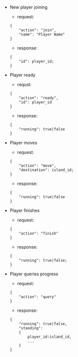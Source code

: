 - New player joining

    * request:
    ```
    {
        "action": "join",
        "name": "Player Name"
    }
    
    ```
    * response:
    ```
    {
        "id": player_id;
    }
    ```

- Player ready

    * requst:
    ```
    {
        "action": "ready",
        "id": player_id
    }
    ```
    
    * response:
    ```
    {
        "running": true|false
    }
    ```

- Player moves

    * request:
    ```
    {
        "action": "move",
        "destination": island_id;
    }

    ```
    * response:
    ```
    {
        "running": true|false
    }
    ```

- Player finishes

    * request:
    ```
    {
        "action": "finish"
    }
    ```

    * response:
    ```
    {
        "running": true|false;
    }
    ```

- Player queries progress

    * request:
    ```
    {
        "action": "query"
    }
    ```

    * response:
    ```
    {
        "running": true|false,
        "standing":
        {
            player_id:island_id,
            ...
        }
    }
    ```
